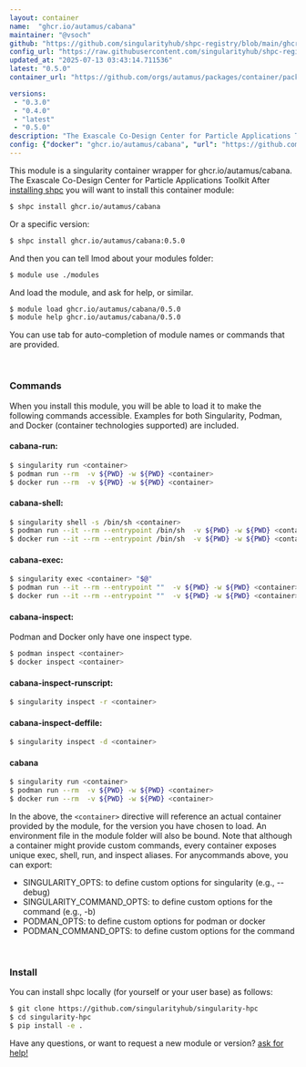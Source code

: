 ```yaml
---
layout: container
name:  "ghcr.io/autamus/cabana"
maintainer: "@vsoch"
github: "https://github.com/singularityhub/shpc-registry/blob/main/ghcr.io/autamus/cabana/container.yaml"
config_url: "https://raw.githubusercontent.com/singularityhub/shpc-registry/main/ghcr.io/autamus/cabana/container.yaml"
updated_at: "2025-07-13 03:43:14.711536"
latest: "0.5.0"
container_url: "https://github.com/orgs/autamus/packages/container/package/cabana"

versions:
 - "0.3.0"
 - "0.4.0"
 - "latest"
 - "0.5.0"
description: "The Exascale Co-Design Center for Particle Applications Toolkit"
config: {"docker": "ghcr.io/autamus/cabana", "url": "https://github.com/orgs/autamus/packages/container/package/cabana", "maintainer": "@vsoch", "description": "The Exascale Co-Design Center for Particle Applications Toolkit", "latest": {"0.5.0": "sha256:c2e65bc4822e32cfa4d3c8242f2b87a5ff1f7afcaf40eccfba2fb281cccc9bc8"}, "tags": {"0.3.0": "sha256:0869596ab9201f4c5ef1cf91ab99083243a989f21d90547e4b2bfee0df45fab6", "0.4.0": "sha256:dbcdce5fbc0985356fa44028b58609ead795222e2cc5f5887f4e11d57ea4e019", "latest": "sha256:c2e65bc4822e32cfa4d3c8242f2b87a5ff1f7afcaf40eccfba2fb281cccc9bc8", "0.5.0": "sha256:c2e65bc4822e32cfa4d3c8242f2b87a5ff1f7afcaf40eccfba2fb281cccc9bc8"}}
---
```


This module is a singularity container wrapper for ghcr.io/autamus/cabana.
The Exascale Co-Design Center for Particle Applications Toolkit
After [installing shpc](#install) you will want to install this container module:


```bash
$ shpc install ghcr.io/autamus/cabana
```

Or a specific version:

```bash
$ shpc install ghcr.io/autamus/cabana:0.5.0
```

And then you can tell lmod about your modules folder:

```bash
$ module use ./modules
```

And load the module, and ask for help, or similar.

```bash
$ module load ghcr.io/autamus/cabana/0.5.0
$ module help ghcr.io/autamus/cabana/0.5.0
```

You can use tab for auto-completion of module names or commands that are provided.

<br>

### Commands

When you install this module, you will be able to load it to make the following commands accessible.
Examples for both Singularity, Podman, and Docker (container technologies supported) are included.

#### cabana-run:

```bash
$ singularity run <container>
$ podman run --rm  -v ${PWD} -w ${PWD} <container>
$ docker run --rm  -v ${PWD} -w ${PWD} <container>
```

#### cabana-shell:

```bash
$ singularity shell -s /bin/sh <container>
$ podman run --it --rm --entrypoint /bin/sh  -v ${PWD} -w ${PWD} <container>
$ docker run --it --rm --entrypoint /bin/sh  -v ${PWD} -w ${PWD} <container>
```

#### cabana-exec:

```bash
$ singularity exec <container> "$@"
$ podman run --it --rm --entrypoint ""  -v ${PWD} -w ${PWD} <container> "$@"
$ docker run --it --rm --entrypoint ""  -v ${PWD} -w ${PWD} <container> "$@"
```

#### cabana-inspect:

Podman and Docker only have one inspect type.

```bash
$ podman inspect <container>
$ docker inspect <container>
```

#### cabana-inspect-runscript:

```bash
$ singularity inspect -r <container>
```

#### cabana-inspect-deffile:

```bash
$ singularity inspect -d <container>
```



#### cabana

```bash
$ singularity run <container>
$ podman run --rm  -v ${PWD} -w ${PWD} <container>
$ docker run --rm  -v ${PWD} -w ${PWD} <container>
```


In the above, the `<container>` directive will reference an actual container provided
by the module, for the version you have chosen to load. An environment file in the
module folder will also be bound. Note that although a container
might provide custom commands, every container exposes unique exec, shell, run, and
inspect aliases. For anycommands above, you can export:

 - SINGULARITY_OPTS: to define custom options for singularity (e.g., --debug)
 - SINGULARITY_COMMAND_OPTS: to define custom options for the command (e.g., -b)
 - PODMAN_OPTS: to define custom options for podman or docker
 - PODMAN_COMMAND_OPTS: to define custom options for the command

<br>

### Install

You can install shpc locally (for yourself or your user base) as follows:

```bash
$ git clone https://github.com/singularityhub/singularity-hpc
$ cd singularity-hpc
$ pip install -e .
```

Have any questions, or want to request a new module or version? [ask for help!](https://github.com/singularityhub/singularity-hpc/issues)